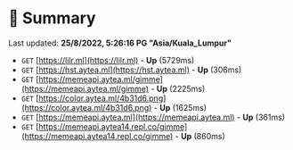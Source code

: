 # 📖 Summary
Last updated: **25/8/2022, 5:26:16 PG "Asia/Kuala_Lumpur"**

- `GET` [https://lilr.ml](https://lilr.ml) - **Up** (5729ms)
- `GET` [https://hst.aytea.ml](https://hst.aytea.ml) - **Up** (306ms)
- `GET` [https://memeapi.aytea.ml/gimme](https://memeapi.aytea.ml/gimme) - **Up** (2225ms)
- `GET` [https://color.aytea.ml/4b31d6.png](https://color.aytea.ml/4b31d6.png) - **Up** (1625ms)
- `GET` [https://memeapi.aytea.ml](https://memeapi.aytea.ml) - **Up** (361ms)
- `GET` [https://memeapi.aytea14.repl.co/gimme](https://memeapi.aytea14.repl.co/gimme) - **Up** (860ms)
